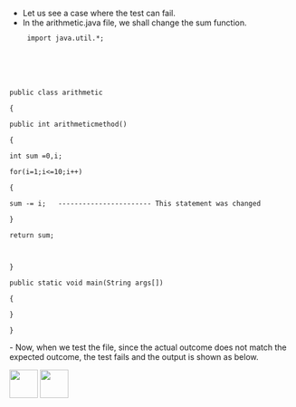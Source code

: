 
- Let us see a case where the test can fail. 
- In the arithmetic.java file, we shall change the sum function.
<code><pre>
import java.util.*;<br>
<br>
public class arithmetic<br>
{<br>
public int arithmeticmethod()<br>
{<br>
int sum =0,i; <br>
for(i=1;i<=10;i++)<br>
{<br>
sum -= i;   ----------------------- This statement was changed<br>
}<br>
return sum;<br>
<br>
}<br>
public static void main(String args[])<br>
{<br>
}<br>
}<br>
</pre></code>
- Now, when we test the file, since the actual outcome does not match the expected outcome, the test fails and the output is shown as below.

<br>

[<img src="https://cloud.githubusercontent.com/assets/14101008/10718970/e8253ecc-7b43-11e5-8fcb-af3acab64686.png" width="50" height="50"></img>](https://github.com/hariniiyer/CSCI-5828_Presentation2_Testing-Frameworks/blob/master/hybrid9.md)
[<img src="https://cloud.githubusercontent.com/assets/14101008/10718969/e5b6db32-7b43-11e5-886a-b848ca79f105.png" width="50" height="50"></img>](https://github.com/hariniiyer/CSCI-5828_Presentation2_Testing-Frameworks/blob/master/hybrid11.md)

